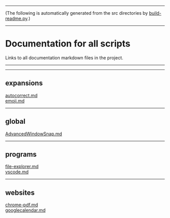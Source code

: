 
----
(The following is automatically generated from the src directories by 
[build-readme.py](./build-readme.py).)  

----
# Documentation for all scripts

Links to all documentation markdown files in the project.

---


---
## expansions
[autocorrect.md](.\src\expansions\autocorrect.md)  
[emoji.md](.\src\expansions\emoji.md)  

---
## global
[AdvancedWindowSnap.md](.\src\global\AdvancedWindowSnap.md)  

---
## programs
[file-explorer.md](.\src\programs\file-explorer\file-explorer.md)  
[vscode.md](.\src\programs\vscode\vscode.md)  

---
## websites
[chrome-pdf.md](.\src\websites\chrome-pdf\chrome-pdf.md)  
[googlecalendar.md](.\src\websites\googlecalendar\googlecalendar.md)  

